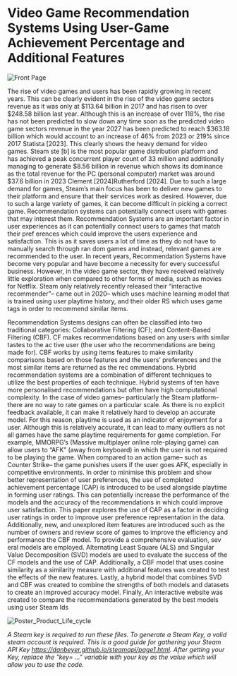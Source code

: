 # Video Game Recommendation Systems Using User-Game Achievement Percentage and Additional Features

![Front Page](https://github.com/NedasU/Game-Recommendation-System/assets/141133295/71078bab-bd6c-45a8-ab22-41279544e11b)


 The rise of video games and users has been rapidly growing in recent years.
 This can be clearly evident in the rise of the video game sectors revenue as it
 was only at $113.64 billion in 2017 and has risen to over $248.58 billion last
 year. Although this is an increase of over 118%, the rise has not been predicted
 to slow down any time soon as the predicted video game sectors revenue in the
 year 2027 has been predicted to reach $363.18 billion which would account to
 an increase of 46% from 2023 or 219% since 2017 Statista [2023]. This clearly
 shows the heavy demand for video games. Steam ste [b] is the most popular
 game distribution platform and has achieved a peak concurrent player count of
 33 million and additionally managing to generate $8.56 billion in revenue which
 shows its dominance as the total revenue for the PC (personal computer) market
 was around $37.6 billion in 2023 Clement [2024]Rutherford [2024]. Due to such
 a large demand for games, Steam’s main focus has been to deliver new games
 to their platform and ensure that their services work as desired. However, due
 to such a large variety of games, it can become difficult in picking a correct
 game. Recommendation systems can potentially connect users with games that
 may interest them. Recommendation Systems are an important factor in user
 experiences as it can potentially connect users to games that match their pref
erences which could improve the users experience and satisfaction. This is as it
 saves users a lot of time as they do not have to manually search through ran
dom games and instead, relevant games are recommended to the user. In recent
 years, Recommendation Systems have become very popular and have become
 a necessity for every successful business. However, in the video game sector,
 they have received relatively little exploration when compared to other forms of
 media, such as movies for Netflix. Steam only relatively recently released their
 “interactive recommender”– came out in 2020– which uses machine learning
 model that is trained using user playtime history, and their older RS which uses
 game tags in order to recommend similar items.
 
 Recommendation Systems designs can often be classified into two traditional
 categories: Collaborative Filtering (CF); and Content-Based Filtering (CBF).
 CF makes recommendations based on any users with similar tastes to the ac
tive user (the user who the recommendations are being made for). CBF works
 by using items features to make similarity comparisons based on those features
 and the users’ preferences and the most similar items are returned as the rec
ommendations. Hybrid recommendation systems are a combination of different
 techniques to utilize the best properties of each technique. Hybrid systems of
ten have more personalised recommendations but often have high computational
 complexity. In the case of video games– particularly the Steam platform- there
 are no way to rate games on a particular scale. As there is no explicit feedback
 available, it can make it relatively hard to develop an accurate model. For this
 reason, playtime is used as an indicator of enjoyment for a user. Although this
 is relatively accurate, it can lead to many outliers as not all games have the
 same playtime requirements for game completion. For example, MMORPG’s
(Massive multiplayer online role-playing game) can allow users to “AFK” (away
 from keyboard) in which the user is not required to be playing the game. When
 compared to an action game– such as Counter Strike– the game punishes
 users if the user goes AFK, especially in competitive environments. In order
 to minimise this problem and show better representation of user preferences,
 the use of completed achievement percentage (CAP) is introduced to be used
 alongside playtime in forming user ratings. This can potentially increase the
 performance of the models and the accuracy of the recommendations in which
 could improve user satisfaction. This paper explores the use of CAP as a factor
 in deciding user ratings in order to improve user preference representation in
 the data. Additionally, new, and unexplored item features are introduced such
 as the number of owners and review score of games to improve the efficiency
 and performance the CBF model. To provide a comprehensive evaluation, sev
eral models are employed. Alternating Least Square (ALS) and Singular Value
 Decomposition (SVD) models are used to evaluate the success of the CF models
 and the use of CAP. Additionally, a CBF model that uses cosine similarity as a
 similarity measure with additional features was created to test the effects of the
 new features. Lastly, a hybrid model that combines SVD and CBF was created
 to combine the strengths of both models and datasets to create an improved
 accuracy model. Finally, An interactive website was created to compare the
 recommendations generated by the best models using user Steam Ids

 ![Poster_Product_Life_cycle](https://github.com/NedasU/Game-Recommendation-System/assets/141133295/bea6d1dc-7987-4175-bf72-9a97e55294b5)


 *A Steam key is required to run these files. To generate a Steam Key, a valid steam account is required. This is a good guide for gathering your Steam API Key https://danbeyer.github.io/steamapi/page1.html. After getting your Key, replace the "key= ..." variable with your key as the value which will allow you to use the code.*
